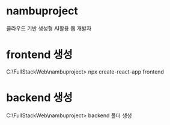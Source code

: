 # nambuproject
클라우드 기반 생성형 AI활용 웹 개발자

# frontend 생성
C:\FullStackWeb\nambuproject> npx create-react-app frontend

# backend 생성
C:\FullStackWeb\nambuproject> backend 폴더 생성
